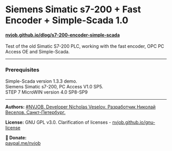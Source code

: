 # Siemens Simatic s7-200 + Fast Encoder + Simple-Scada 1.0
#### [nvjob.github.io/dlog/s7-200-encoder-simple-scada](https://nvjob.github.io/dlog/s7-200-encoder-simple-scada)

Test of the old Simatic S7-200 PLC, working with the fast encoder, OPC PC Access OE and Simple-Scada.

-------------------------------------------------------------------

### Prerequisites
Simple-Scada version 1.3.3 demo.<br>
Siemens Simatic s7-200, PC Access V1.0 SP5.<br>
STEP 7 MicroWIN version 4.0 SP8-SP9

-------------------------------------------------------------------

**Authors:** [#NVJOB. Developer Nicholas Veselov. Разработчик Николай Веселов. Санкт-Петербург.](https://nvjob.github.io)

**License:** GNU GPL v3.0. Clarification of licenses - [nvjob.github.io/gnu-license](https://nvjob.github.io/gnu-license)

**🖤 Donate:** <br>
[paypal.me/nvjob](https://paypal.me/nvjob)
